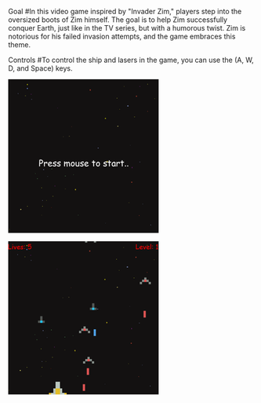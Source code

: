 
Goal
#In this video game inspired by "Invader Zim," players step into the oversized boots of Zim himself. The goal is to help Zim successfully conquer Earth, just like in the TV series, but with a humorous twist. Zim is notorious for his failed invasion attempts, and the game embraces this theme.

Controls
#To control the ship and lasers in the game, you can use the (A, W, D, and Space) keys.

![Menu screen](https://raw.githubusercontent.com/CyrusRel/Invader-Zim/main/game%20screenshots/Start.png)

![Game play](https://raw.githubusercontent.com/CyrusRel/Invader-Zim/main/game%20screenshots/playing.png)
